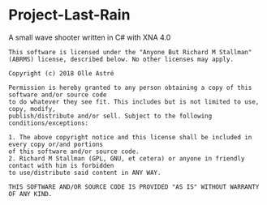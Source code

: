 # Project-Last-Rain
A small wave shooter written in C# with XNA 4.0

    This software is licensed under the "Anyone But Richard M Stallman"
    (ABRMS) license, described below. No other licenses may apply.

    Copyright (c) 2018 Olle Astré

    Permission is hereby granted to any person obtaining a copy of this software and/or source code
    to do whatever they see fit. This includes but is not limited to use, copy, modify,
    publish/distribute and/or sell. Subject to the following conditions/exceptions:

    1. The above copyright notice and this license shall be included in every copy or/and portions
    of this software and/or source code.
    2. Richard M Stallman (GPL, GNU, et cetera) or anyone in friendly contact with him is forbidden
    to use/distribute said content in ANY WAY.

    THIS SOFTWARE AND/OR SOURCE CODE IS PROVIDED "AS IS" WITHOUT WARRANTY OF ANY KIND.
